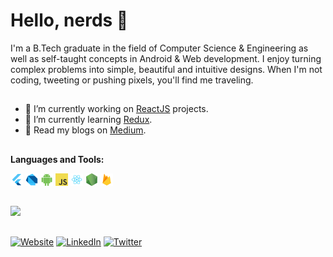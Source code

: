 # Hello, nerds 👋

I'm a B.Tech graduate in the field of Computer Science & Engineering as well as self-taught concepts in Android & Web development. I enjoy turning complex problems into simple, beautiful and intuitive designs. When I'm not coding, tweeting or pushing pixels, you'll find me traveling. 

##
- 🔭 I’m currently working on [ReactJS](https://reactjs.org) projects.
- 🌱 I’m currently learning [Redux](https://redux.js.org).
- 💬 Read my blogs on [Medium](https://medium.com/@piyush.sinha24).
##

**Languages and Tools:**  

<code><img height="20" src="https://raw.githubusercontent.com/github/explore/80688e429a7d4ef2fca1e82350fe8e3517d3494d/topics/flutter/flutter.png"></code>
<code><img height="20" src="https://raw.githubusercontent.com/github/explore/80688e429a7d4ef2fca1e82350fe8e3517d3494d/topics/dart/dart.png"></code>
<code><img height="20" src="https://raw.githubusercontent.com/github/explore/80688e429a7d4ef2fca1e82350fe8e3517d3494d/topics/android/android.png"></code>
<code><img height="20" src="https://raw.githubusercontent.com/github/explore/80688e429a7d4ef2fca1e82350fe8e3517d3494d/topics/javascript/javascript.png"></code>
<code><img height="20" src="https://raw.githubusercontent.com/github/explore/80688e429a7d4ef2fca1e82350fe8e3517d3494d/topics/react/react.png"></code>
<code><img height="20" src="https://raw.githubusercontent.com/github/explore/80688e429a7d4ef2fca1e82350fe8e3517d3494d/topics/nodejs/nodejs.png"></code> 
<code><img height="20" src="https://raw.githubusercontent.com/github/explore/80688e429a7d4ef2fca1e82350fe8e3517d3494d/topics/firebase/firebase.png"></code> 

##

<img src="https://github-readme-stats.vercel.app/api?username=piyushsinha24&&show_icons=true&title_color=ffffff&icon_color=593d88&text_color=ffffff&bg_color=000000">

##

<a href="http://piyushsinha.me" target="_blank"><img src="https://img.shields.io/badge/Website-piyushsinha.me-brightgreen" alt="Website"></a>
<a href="https://www.linkedin.com/in/devps" target="_blank"><img src="https://img.shields.io/badge/LinkedIn-%230077B5.svg?&style=flat-square&logo=linkedin&logoColor=white" alt="LinkedIn"></a>
<a href="https://twitter.com/devps2020" target="_blank"><img src="https://img.shields.io/twitter/follow/devps2020?label=follow&style=social" alt="Twitter"></a>

